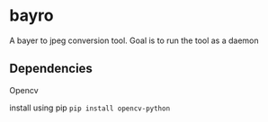 # bayro
A bayer to jpeg conversion tool.
Goal is to run the tool as a daemon

## Dependencies
Opencv

install using pip
`pip install opencv-python`
